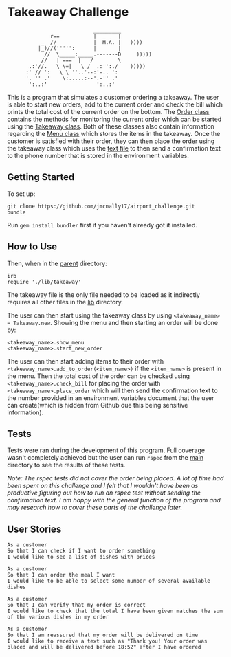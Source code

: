 Takeaway Challenge
==================
```
                            _________
              r==           |       |
           _  //            |  M.A. |   ))))
          |_)//(''''':      |       |
            //  \_____:_____.-------D     )))))
           //   | ===  |   /        \
       .:'//.   \ \=|   \ /  .:'':./    )))))
      :' // ':   \ \ ''..'--:'-.. ':
      '. '' .'    \:.....:--'.-'' .'
       ':..:'                ':..:'

 ```

This is a program that simulates a customer ordering a takeaway. The user is able to start new orders, add to the current order and check the bill which prints the total cost of the current order on the bottom. The [Order class](./lib/order.rb) contains the methods for monitoring the current order which can be started using the [Takeaway class](./lib/takeaway.rb). Both of these classes also contain information regarding the [Menu class](./lib/menu) which stores the items in the takeaway. Once the customer is satisfied with their order, they can then place the order using the takeaway class which uses the [text file](./lib/text.rb) to then send a confirmation text to the phone number that is stored in the environment variables.

Getting Started
-----
To set up:
```
git clone https://github.com/jmcnally17/airport_challenge.git
bundle
```
Run `gem install bundler` first if you haven't already got it installed.

How to Use
-----
Then, when in the [parent](.) directory:
```
irb
require './lib/takeaway'
```
The takeaway file is the only file needed to be loaded as it indirectly requires all other files in the [lib](./lib) directory.

The user can then start using the takeaway class by using `<takeaway_name> = Takeaway.new`. Showing the menu and then starting an order will be done by:
```
<takeaway_name>.show_menu
<takeaway_name>.start_new_order
```
The user can then start adding items to their order with `<takeaway_name>.add_to_order(<item_name>)` if the `<item_name>` is present in the menu. Then the total cost of the order can be checked using `<takeaway_name>.check_bill` for placing the order with `<takeaway_name>.place_order` which will then send the confirmation text to the number provided in an environment variables document that the user can create(which is hidden from Github due this being sensitive information).

Tests
-----
Tests were ran during the development of this program. Full coverage wasn't completely achieved but the user can run `rspec` from the [main](.) directory to see the results of these tests.

_Note: The rspec tests did not cover the order being placed. A lot of time had been spent on this challenge and I felt that I wouldn't have been as productive figuring out how to run an rspec test without sending the confirmation text. I am happy with the general function of the program and may research how to cover these parts of the challenge later._

User Stories
-----
```
As a customer
So that I can check if I want to order something
I would like to see a list of dishes with prices

As a customer
So that I can order the meal I want
I would like to be able to select some number of several available dishes

As a customer
So that I can verify that my order is correct
I would like to check that the total I have been given matches the sum of the various dishes in my order

As a customer
So that I am reassured that my order will be delivered on time
I would like to receive a text such as "Thank you! Your order was placed and will be delivered before 18:52" after I have ordered
```
